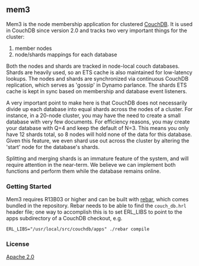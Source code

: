 ## mem3

Mem3 is the node membership application for clustered [CouchDB][1]. It is used in CouchDB since version 2.0 and tracks two very important things for the cluster:

 1. member nodes
 2. node/shards mappings for each database

Both the nodes and shards are tracked in node-local couch databases.  Shards are heavily used, so an ETS cache is also maintained for low-latency lookups.  The nodes and shards are synchronized via continuous CouchDB replication, which serves as 'gossip' in Dynamo parlance.  The shards ETS cache is kept in sync based on membership and database event listeners.

A very important point to make here is that CouchDB does not necessarily divide up each database into equal shards across the nodes of a cluster.  For instance, in a 20-node cluster, you may have the need to create a small database with very few documents.  For efficiency reasons, you may create your database with Q=4 and keep the default of N=3.  This means you only have 12 shards total, so 8 nodes will hold none of the data for this database.  Given this feature, we even shard use out across the cluster by altering the 'start' node for the database's shards.

Splitting and merging shards is an immature feature of the system, and will require attention in the near-term.  We believe we can implement both functions and perform them while the database remains online.

### Getting Started

Mem3 requires R13B03 or higher and can be built with [rebar][2], which comes bundled in the repository.  Rebar needs to be able to find the `couch_db.hrl` header file; one way to accomplish this is to set ERL_LIBS to point to the apps
subdirectory of a CouchDB checkout, e.g.

    ERL_LIBS="/usr/local/src/couchdb/apps" ./rebar compile

### License
[Apache 2.0][3]

[1]: http://couchdb.apache.org
[2]: http://github.com/rebar/rebar
[3]: http://www.apache.org/licenses/LICENSE-2.0.html
